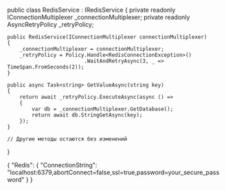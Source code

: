 public class RedisService : IRedisService
{
    private readonly IConnectionMultiplexer _connectionMultiplexer;
    private readonly AsyncRetryPolicy _retryPolicy;

    public RedisService(IConnectionMultiplexer connectionMultiplexer)
    {
        _connectionMultiplexer = connectionMultiplexer;
        _retryPolicy = Policy.Handle<RedisConnectionException>()
                             .WaitAndRetryAsync(3, _ => TimeSpan.FromSeconds(2));
    }

    public async Task<string> GetValueAsync(string key)
    {
        return await _retryPolicy.ExecuteAsync(async () =>
        {
            var db = _connectionMultiplexer.GetDatabase();
            return await db.StringGetAsync(key);
        });
    }

    // Другие методы остаются без изменений
}

{
  "Redis": {
    "ConnectionString": "localhost:6379,abortConnect=false,ssl=true,password=your_secure_password"
  }
}

